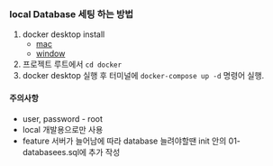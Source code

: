 ### local Database 세팅 하는 방법

1. docker desktop install
   * [mac](https://docs.docker.com/desktop/mac/install/)
   * [window](https://docs.docker.com/desktop/window/install/)
2. 프로젝트 루트에서 `cd docker`
3. docker desktop 실행 후 터미널에 `docker-compose up -d` 명령어 실행.

#### 주의사항
* user, password - root
* local 개발용으로만 사용
* feature 서버가 늘어남에 따라 database 늘려야할땐 init 안의 01-databasees.sql에 추가 작성
